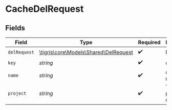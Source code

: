 # CacheDelRequest


## Fields

| Field                                                                      | Type                                                                       | Required                                                                   | Description                                                                |
| -------------------------------------------------------------------------- | -------------------------------------------------------------------------- | -------------------------------------------------------------------------- | -------------------------------------------------------------------------- |
| `delRequest`                                                               | [\tigris\core\Models\Shared\DelRequest](../../Models/Shared/DelRequest.md) | :heavy_check_mark:                                                         | N/A                                                                        |
| `key`                                                                      | *string*                                                                   | :heavy_check_mark:                                                         | cache key                                                                  |
| `name`                                                                     | *string*                                                                   | :heavy_check_mark:                                                         | cache name                                                                 |
| `project`                                                                  | *string*                                                                   | :heavy_check_mark:                                                         | Tigris project name                                                        |